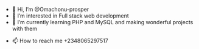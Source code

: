 - 👋 Hi, I’m @Omachonu-prosper
- 👀 I’m interested in Full stack web development
- 🌱 I’m currently learning PHP and MySQL and making wonderful projects with them
<!-- - 💞️  -->
- 📫 How to reach me +2348065297517

<!---
Omachonu-prosper/Omachonu-prosper is a ✨ special ✨ repository because its `README.md` (this file) appears on your GitHub profile.
You can click the Preview link to take a look at your changes.
--->
